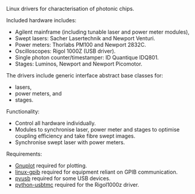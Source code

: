 Linux drivers for characterisation of photonic chips.

Included hardware includes:
* Agilent mainframe (including tunable laser and power meter modules),
* Swept lasers: Sacher Lasertechnik and Newport Venturi.
* Power meters: Thorlabs PM100 and Newport 2832C.
* Oscilloscopes: Rigol 1000Z (USB driver).
* Single photon counter/timestamper: ID Quantique IDQ801.
* Stages: Luminos, Newport and Newport Picomotor.

The drivers include generic interface abstract base classes for:
* lasers,
* power meters, and
* stages.

Functionality:
* Control all hardware individually.
* Modules to synchronise laser, power meter and stages to optimise coupling
    efficiency and take fibre swept images.
* Synchronise swept laser with power meters.

Requirements:
* [Gnuplot](http://www.gnuplot.info/) required for plotting.
* [linux-gpib](https://linux-gpib.sourceforge.io/) required for equipment reliant
    on GPIB communication.
* [pyusb](https://github.com/pyusb/pyusb) required for some USB devices.
* [python-usbtmc](https://github.com/python-ivi/python-usbtmc) required for the
    Rigol1000z driver.
